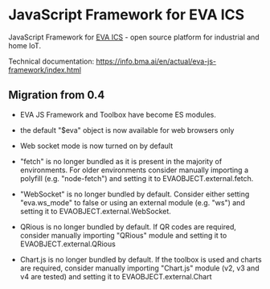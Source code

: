 # JavaScript Framework for EVA ICS

JavaScript Framework for [EVA
ICS](https://www.bohemia-automation.com/software/eva4/) - open source platform
for industrial and home IoT.

Technical documentation: <https://info.bma.ai/en/actual/eva-js-framework/index.html>

## Migration from 0.4

* EVA JS Framework and Toolbox have become ES modules.

* the default "$eva" object is now available for web browsers only

* Web socket mode is now turned on by default

* "fetch" is no longer bundled as it is present in the majority of
environments. For older environments consider manually importing a polyfill
(e.g. "node-fetch") and setting it to EVAOBJECT.external.fetch.

* "WebSocket" is no longer bundled by default. Consider either setting
"eva.ws\_mode" to false or using an external module (e.g. "ws") and setting it
to EVAOBJECT.external.WebSocket.

* QRious is no longer bundled by default. If QR codes are required, consider
manually importing "QRious" module and setting it to EVAOBJECT.external.QRious

* Chart.js is no longer bundled by default. If the toolbox is used and charts
are required, consider manually importing "Chart.js" module (v2, v3 and v4 are
tested) and setting it to EVAOBJECT.external.Chart
